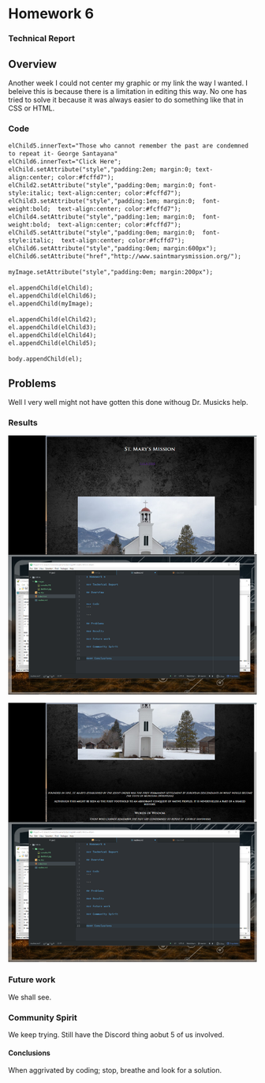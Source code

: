 # Homework 6

### Technical Report

## Overview
Another week I could not center my graphic or my link the way I wanted. I beleive this is because there is a limitation in editing this way. No one has tried to solve it because it was always easier to do something like that in CSS or HTML.

### Code
```
elChild5.innerText="Those who cannot remember the past are condemned to repeat it- George Santayana"
elChild6.innerText="Click Here";
elChild.setAttribute("style","padding:2em; margin:0; text-align:center; color:#fcffd7");
elChild2.setAttribute("style","padding:0em; margin:0; font-style:italic; text-align:center; color:#fcffd7");
elChild3.setAttribute("style","padding:1em; margin:0;  font-weight:bold;  text-align:center; color:#fcffd7");
elChild4.setAttribute("style","padding:1em; margin:0;  font-weight:bold;  text-align:center; color:#fcffd7");
elChild5.setAttribute("style","padding:0em; margin:0;  font-style:italic;  text-align:center; color:#fcffd7");
elChild6.setAttribute("style","padding:0em; margin:600px");
elChild6.setAttribute("href","http://www.saintmarysmission.org/");

myImage.setAttribute("style","padding:0em; margin:200px");

el.appendChild(elChild);
el.appendChild(elChild6);
el.appendChild(myImage);

el.appendChild(elChild2);
el.appendChild(elChild3);
el.appendChild(elChild4);
el.appendChild(elChild5);

body.appendChild(el);
```

## Problems
Well I very well might not have gotten this done withoug Dr. Musicks help.
### Results
![Screen1](images/screen1.png)

![Screen2](images/screen2.png)
### Future work
We shall see.
### Community Spirit
We keep trying. Still have the Discord thing aobut 5 of us involved.

#### Conclusions

When aggrivated by coding; stop, breathe and look for a solution.
